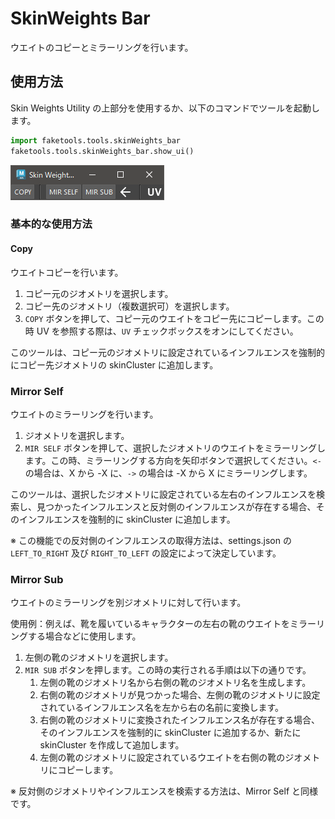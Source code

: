 # SkinWeights Bar

ウエイトのコピーとミラーリングを行います。


## 使用方法

Skin Weights Utility の上部分を使用するか、以下のコマンドでツールを起動します。

```python
import faketools.tools.skinWeights_bar
faketools.tools.skinWeights_bar.show_ui()
```

![image001](images/skinWeights_bar/image001.png)

### 基本的な使用方法

#### Copy

ウエイトコピーを行います。

1. コピー元のジオメトリを選択します。
2. コピー先のジオメトリ（複数選択可）を選択します。
3. `COPY` ボタンを押して、コピー元のウエイトをコピー先にコピーします。この時 UV を参照する際は、`UV` チェックボックスをオンにしてください。

このツールは、コピー元のジオメトリに設定されているインフルエンスを強制的にコピー先ジオメトリの skinCluster に追加します。

### Mirror Self

ウエイトのミラーリングを行います。

1. ジオメトリを選択します。
2. `MIR SELF` ボタンを押して、選択したジオメトリのウエイトをミラーリングします。この時、ミラーリングする方向を矢印ボタンで選択してください。`<-` の場合は、X から -X に、`->` の場合は -X から X にミラーリングします。
   
このツールは、選択したジオメトリに設定されている左右のインフルエンスを検索し、見つかったインフルエンスと反対側のインフルエンスが存在する場合、そのインフルエンスを強制的に skinCluster に追加します。

※ この機能での反対側のインフルエンスの取得方法は、settings.json の `LEFT_TO_RIGHT` 及び `RIGHT_TO_LEFT` の設定によって決定しています。

### Mirror Sub

ウエイトのミラーリングを別ジオメトリに対して行います。

使用例：例えば、靴を履いているキャラクターの左右の靴のウエイトをミラーリングする場合などに使用します。

1. 左側の靴のジオメトリを選択します。
2. `MIR SUB` ボタンを押します。この時の実行される手順は以下の通りです。
   1. 左側の靴のジオメトリ名から右側の靴のジオメトリ名を生成します。
   2. 右側の靴のジオメトリが見つかった場合、左側の靴のジオメトリに設定されているインフルエンス名を左から右の名前に変換します。
   3. 右側の靴のジオメトリに変換されたインフルエンス名が存在する場合、そのインフルエンスを強制的に skinCluster に追加するか、新たに skinCluster を作成して追加します。
   4. 左側の靴のジオメトリに設定されているウエイトを右側の靴のジオメトリにコピーします。

※ 反対側のジオメトリやインフルエンスを検索する方法は、Mirror Self と同様です。